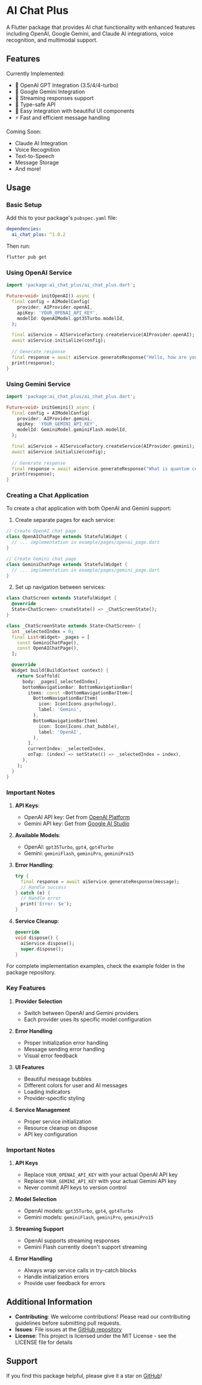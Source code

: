 <!--
This README describes the package. If you publish this package to pub.dev,
this README's contents appear on the landing page for your package.

For information about how to write a good package README, see the guide for
[writing package pages](https://dart.dev/tools/pub/writing-package-pages).

For general information about developing packages, see the Dart guide for
[creating packages](https://dart.dev/guides/libraries/create-packages)
and the Flutter guide for
[developing packages and plugins](https://flutter.dev/to/develop-packages).
-->

# AI Chat Plus

A Flutter package that provides AI chat functionality with enhanced features including OpenAI, Google Gemini, and Claude AI integrations, voice recognition, and multimodal support.

## Features

Currently Implemented:
- 🤖 OpenAI GPT Integration (3.5/4/4-turbo)
- 🧠 Google Gemini Integration
- 🔄 Streaming responses support
- 🎯 Type-safe API
- 📱 Easy integration with beautiful UI components
- ⚡ Fast and efficient message handling

Coming Soon:
- Claude AI Integration
- Voice Recognition
- Text-to-Speech
- Message Storage
- And more!

## Usage

### Basic Setup

Add this to your package's `pubspec.yaml` file:

```yaml
dependencies:
  ai_chat_plus: ^1.0.2
```

Then run:
```bash
flutter pub get
```

### Using OpenAI Service

```dart
import 'package:ai_chat_plus/ai_chat_plus.dart';

Future<void> initOpenAI() async {
  final config = AIModelConfig(
    provider: AIProvider.openAI,
    apiKey: 'YOUR_OPENAI_API_KEY',
    modelId: OpenAIModel.gpt35Turbo.modelId,
  );

  final aiService = AIServiceFactory.createService(AIProvider.openAI);
  await aiService.initialize(config);
  
  // Generate response
  final response = await aiService.generateResponse("Hello, how are you?");
  print(response);
}
```

### Using Gemini Service

```dart
import 'package:ai_chat_plus/ai_chat_plus.dart';

Future<void> initGemini() async {
  final config = AIModelConfig(
    provider: AIProvider.gemini,
    apiKey: 'YOUR_GEMINI_API_KEY',
    modelId: GeminiModel.geminiFlash.modelId,
  );

  final aiService = AIServiceFactory.createService(AIProvider.gemini);
  await aiService.initialize(config);
  
  // Generate response
  final response = await aiService.generateResponse("What is quantum computing?");
  print(response);
}
```

### Creating a Chat Application

To create a chat application with both OpenAI and Gemini support:

1. Create separate pages for each service:
```dart
// Create OpenAI chat page
class OpenAIChatPage extends StatefulWidget {
  // ... implementation in example/pages/openai_page.dart
}

// Create Gemini chat page
class GeminiChatPage extends StatefulWidget {
  // ... implementation in example/pages/gemini_page.dart
}
```

2. Set up navigation between services:
```dart
class ChatScreen extends StatefulWidget {
  @override
  State<ChatScreen> createState() => _ChatScreenState();
}

class _ChatScreenState extends State<ChatScreen> {
  int _selectedIndex = 0;
  final List<Widget> _pages = [
    const GeminiChatPage(),
    const OpenAIChatPage(),
  ];

  @override
  Widget build(BuildContext context) {
    return Scaffold(
      body: _pages[_selectedIndex],
      bottomNavigationBar: BottomNavigationBar(
        items: const <BottomNavigationBarItem>[
          BottomNavigationBarItem(
            icon: Icon(Icons.psychology),
            label: 'Gemini',
          ),
          BottomNavigationBarItem(
            icon: Icon(Icons.chat_bubble),
            label: 'OpenAI',
          ),
        ],
        currentIndex: _selectedIndex,
        onTap: (index) => setState(() => _selectedIndex = index),
      ),
    );
  }
}
```

### Important Notes

1. **API Keys**: 
   - OpenAI API key: Get from [OpenAI Platform](https://platform.openai.com/api-keys)
   - Gemini API key: Get from [Google AI Studio](https://makersuite.google.com/app/apikey)

2. **Available Models**:
   - OpenAI: `gpt35Turbo`, `gpt4`, `gpt4Turbo`
   - Gemini: `geminiFlash`, `geminiPro`, `geminiPro15`

3. **Error Handling**:
   ```dart
   try {
     final response = await aiService.generateResponse(message);
     // Handle success
   } catch (e) {
     // Handle error
     print('Error: $e');
   }
   ```

4. **Service Cleanup**:
   ```dart
   @override
   void dispose() {
     aiService.dispose();
     super.dispose();
   }
   ```

For complete implementation examples, check the example folder in the package repository.

### Key Features

1. **Provider Selection**
   - Switch between OpenAI and Gemini providers
   - Each provider uses its specific model configuration

2. **Error Handling**
   - Proper initialization error handling
   - Message sending error handling
   - Visual error feedback

3. **UI Features**
   - Beautiful message bubbles
   - Different colors for user and AI messages
   - Loading indicators
   - Provider-specific styling

4. **Service Management**
   - Proper service initialization
   - Resource cleanup on dispose
   - API key configuration

### Important Notes

1. **API Keys**
   - Replace `YOUR_OPENAI_API_KEY` with your actual OpenAI API key
   - Replace `YOUR_GEMINI_API_KEY` with your actual Gemini API key
   - Never commit API keys to version control

2. **Model Selection**
   - OpenAI models: `gpt35Turbo`, `gpt4`, `gpt4Turbo`
   - Gemini models: `geminiFlash`, `geminiPro`, `geminiPro15`

3. **Streaming Support**
   - OpenAI supports streaming responses
   - Gemini Flash currently doesn't support streaming

4. **Error Handling**
   - Always wrap service calls in try-catch blocks
   - Handle initialization errors
   - Provide user feedback for errors

## Additional Information


- **Contributing**: We welcome contributions! Please read our contributing guidelines before submitting pull requests.
- **Issues**: File issues at the [GitHub repository](https://github.com/jamalihassan0307/ai_chat_plus/issues)
- **License**: This project is licensed under the MIT License - see the LICENSE file for details

## Support

If you find this package helpful, please give it a star on [GitHub](https://github.com/jamalihassan0307/ai_chat_plus)!
